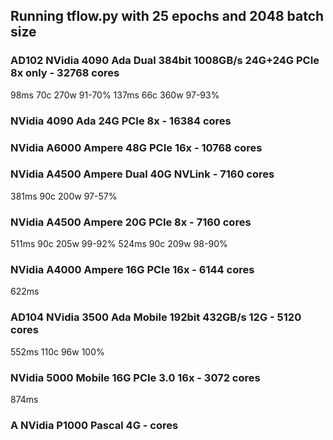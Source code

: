 
## Running tflow.py with 25 epochs and 2048 batch size
### AD102 NVidia 4090 Ada Dual 384bit 1008GB/s 24G+24G PCIe 8x only - 32768 cores
98ms 70c 270w 91-70%
137ms 66c 360w 97-93%
### NVidia 4090 Ada 24G PCIe 8x - 16384 cores
### NVidia A6000 Ampere 48G PCIe 16x - 10768 cores
### NVidia A4500 Ampere Dual 40G NVLink - 7160 cores
381ms 90c 200w 97-57%
### NVidia A4500 Ampere 20G PCIe 8x - 7160 cores
511ms 90c 205w 99-92%
524ms 90c 209w 98-90%

### NVidia A4000 Ampere 16G PCIe 16x - 6144 cores
622ms
### AD104 NVidia 3500 Ada Mobile 192bit 432GB/s 12G - 5120 cores
552ms 110c 96w 100%
### NVidia 5000  Mobile 16G PCIe 3.0 16x - 3072 cores
874ms
### A NVidia P1000 Pascal 4G - cores
